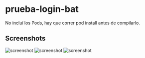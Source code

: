 # prueba-login-bat
No incluí los Pods, hay que correr pod install antes de compilarlo.

## Screenshots
![screenshot](https://i.imgur.com/nTG23cM.png)
![screenshot](https://i.imgur.com/daB5svJ.png)
![screenshot](https://i.imgur.com/amVTvOi.png)
